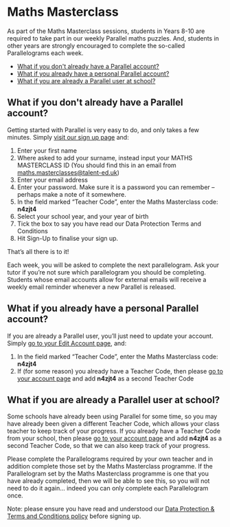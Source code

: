 # Maths Masterclass

As part of the Maths Masterclass sessions, students in Years 8-10 are required to take part in our weekly Parallel maths puzzles. And, students in other years are strongly encouraged to complete the so-called Parallelograms each week.

* [What if you don't already have a Parallel account?](#no-account)
* [What if you already have a personal Parallel account?](#already-account)
* [What if you are already a Parallel user at school?](#already-user)


<a name="no-account"></a>
## What if you don't already have a Parallel account?

Getting started with Parallel is very easy to do, and only takes a few minutes. Simply [visit our sign up page](https://parallel.org.uk/signup) and:
1.	Enter your first name
2.	Where asked to add your surname, instead input your MATHS MASTERCLASS ID (You should find this in an email from [maths.masterclasses@talent-ed.uk](mailto:maths.masterclasses@talent-ed.uk))
3.	Enter your email address
4.	Enter your password. Make sure it is a password you can remember – perhaps make a note of it somewhere.
5.	In the field marked “Teacher Code”, enter the Maths Masterclass code: **n4zjt4**  
6.	Select your school year, and your year of birth
7.	Tick the box to say you have read our Data Protection Terms and Conditions
8.	Hit Sign-Up to finalise your sign up.

That’s all there is to it!

Each week, you will be asked to complete the next parallelogram. Ask your tutor if you’re not sure which parallelogram you should be completing. Students whose email accounts allow for external emails will receive a weekly email reminder whenever a new Parallel is released.


<a name="already-account"></a>
## What if you already have a personal Parallel account?

If you are already a Parallel user, you’ll just need to update your account. Simply [go to your Edit Account page](https://parallel.org.uk/account), and:

1.	In the field marked “Teacher Code”, enter the Maths Masterclass code: **n4zjt4**  
2.  If (for some reason) you already have a Teacher Code, then please [go to your account page](/account) and add **n4zjt4** as a second Teacher Code


<a name="already-user"></a>
## What if you are already a Parallel user at school?

Some schools have already been using Parallel for some time, so you may have already been given a different Teacher Code, which allows your class teacher to keep track of your progress. If you already have a Teacher Code from your school, then please [go to your account page](/account) and add **n4zjt4**  as a second Teacher Code, so that we can also keep track of your progress.

Please complete the Parallelograms required by your own teacher and in addition complete those set by the Maths Masterclass programme. If the Parallelogram set by the Maths Masterclass programme is one that you have already completed, then we will be able to see this, so you will not need to do it again... indeed you can only complete each Parallelogram once.

Note: please ensure you have read and understood our [Data Protection & Terms and Conditions policy](/terms-and-conditions) before signing up.
